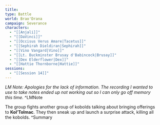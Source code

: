 ```yaml
---
title: 
type: Battle
world: Brao'Drana
campaign: Severance
characters:
  - "[[Anjali]]"
  - "[[DaVinci]]"
  - "[[Occisus Verus Amare|Tacetus]]"
  - "[[Sephirah Dieldiran|Sephirah]]"
  - "[[Vino Vangard|Vino]]"
  - "[[Lt. Buckminster Brusay d'Babincock|Brusay]]"
  - "[[Dex Elderflower|Dex]]"
  - "[[Hattie Thornborne|Hattie]]"
sessions:
  - "[[Session 14]]"
---
```

*LM Note: Apologies for the lack of information.
The recording I wanted to use to take notes ended up not working out so I can only go off memory this time.*
^LMNote

The group fights another group of kobolds talking about bringing offerings to **Kol’Tolmac**. They then sneak up and launch a surprise attack, killing all the kobolds.
^Summary